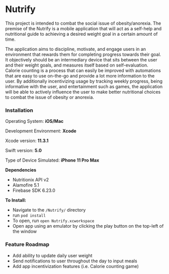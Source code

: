 # Nutrify

This project is intended to combat the social issue of obesity/anorexia. The premise of the Nutrify is a mobile application that will act as a self-help and nutritional guide to achieving a desired weight goal in a certain amount of time.

The application aims to discipline, motivate, and engage users in an environment that rewards them for completing progress towards their goal. It objectively should be an intermediary device that sits between the user and their weight goals, and measures itself based on self-evaluation. Calorie counting is a process that can easily be improved with automations that are easy to use on-the-go and provide a lot more information to the user. By additionally incentivizing usage by tracking weekly progress, being informative with the user, and entertainment such as games, the application will be able to actively influence the user to make better nutritional choices to combat the issue of obesity or anorexia.

### Installation

Operating System: **iOS/Mac**

Development Environment: **Xcode**

Xcode version: **11.3.1**

Swift version:  **5.0**

Type of Device Simulated: **iPhone 11 Pro Max**

**Dependencies**
- Nutritionix API v2
- Alamofire 5.1
- Firebase SDK 6.23.0

**To Install:**
 - Navigate to the `/Nutrify/` directory
 - run `pod install`
 - To open, run `open Nutrify.xcworkspace`
 - Open app using an emulator by clicking the play button on the top-left of the window
 
 ### Feature Roadmap
 - Add ability to update daily user weight
 - Send notifications to user throughout the day to input meals
 - Add app incentivization features (i.e. Calorie counting game)
 
